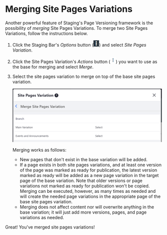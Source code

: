 # Merging Site Pages Variations [](id=using-site-pages-variations)

Another powerful feature of Staging's Page Versioning framework is the
possibility of *merging* Site Pages Variations. To merge two Site Pages
Variations, follow the instructions below.

1.  Click the Staging Bar's *Options* button
    (![Options](../../../../images/icon-options.png)) and select *Site Pages
    Variation*.

2.  Click the Site Pages Variation's *Actions* button
    (![Actions](../../../../images/icon-actions.png)) you want to use as the
    base for merging and select *Merge*.

3.  Select the site pages variation to merge on top of the base site pages
    variation.

    ![Figure 1: Select the site pages variation you'd like to merge with your base variation.](../../../../images/merge-site-pages-variation.png)

    Merging works as follows:

    - New pages that don't exist in the base variation will be added.
    - If a page exists in both site pages variations, and at least one version
      of the page was marked as ready for publication, the latest version marked
      as ready will be added as a new page variation in the target page of the
      base variation. Note that older versions or page variations not marked as
      ready for publication won't be copied. Merging can be executed, however,
      as many times as needed and will create the needed page variations in the
      appropriate page of the base site pages variation.
    - Merging does not affect content nor will overwrite anything in the base
      variation; it will just add more versions, pages, and page variations as
      needed.

Great! You've merged site pages variations!